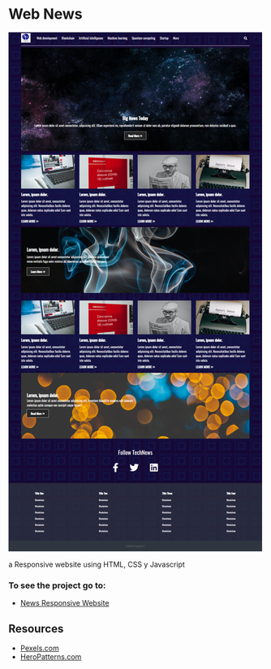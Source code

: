 # Web News

![](./download.png)

a Responsive website using HTML, CSS y Javascript

### To see the project go to:
* [News Responsive Website](https://fabripalavecino.github.io/News-website-html-css-js-responsive/)

## Resources
* [Pexels.com](https://www.pexels.com/)
* [HeroPatterns.com](https://www.heropatterns.com/)
